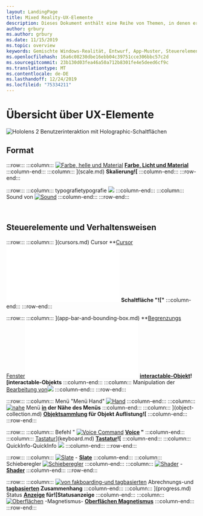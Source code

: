 ```yaml
---
layout: LandingPage
title: Mixed Reality-UX-Elemente
description: Dieses Dokument enthält eine Reihe von Themen, in denen erläutert wird, wie Sie die für Windows-Bereitstellung bereitgestellten anzeigen.
author: grbury
ms.author: grbury
ms.date: 11/15/2019
ms.topic: overview
keywords: Gemischte Windows-Realität, Entwurf, App-Muster, Steuerelemente, Stil, hololens, Interaktion, UX-Elemente, Verhaltensweisen, Bausteine
ms.openlocfilehash: 16a6c08230dbe16ebb04c39751cce306bbc57c2d
ms.sourcegitcommit: 23b130d03fea46a50a712b8301fe4e5deed6cf9c
ms.translationtype: MT
ms.contentlocale: de-DE
ms.lasthandoff: 12/24/2019
ms.locfileid: "75334211"
---
```

# <a name="ux-elements-overview"></a>Übersicht über UX-Elemente

![Hololens 2 Benutzerinteraktion mit Holographic-Schaltflächen](images/06_AppPatterns.png)

## <a name="style"></a>Format

:::row:::
    :::column:::
       [![Farbe, helle und Material](images/640px-fragments.png)](color,-light-and-materials.md)  **[Farbe, Licht und Material](color,-light-and-materials.md)**
    :::column-end:::
    :::column:::
       [](images/volvo-cars-microsoft-hololens-experience01-640px.png)](scale.md)  **[](scale.md) Skalierung![**
    :::column-end:::
:::row-end:::

:::row:::
    :::column:::
       typografietypografie [![](images/text_in_unity_viewingangle.png)](typography.md)  **[](typography.md)**
    :::column-end:::
    :::column:::
       Sound von [![Sound](images/spatialaudio.png)](spatial-sound.md)  **[](spatial-sound.md)**
    :::column-end:::
:::row-end:::

<br>

## <a name="controls-and-behaviors"></a>Steuerelemente und Verhaltensweisen

:::row:::
    :::column:::
       [](images/UX/UX_Hero_Cursor.jpg)](cursors.md) Cursor  **[Cursor](cursors.md)![**
    :::column-end:::
    :::column:::
       [![Hand Strahl](images/UX/UX_Hero_HandRay.jpg)](point-and-commit.md)  **[Hand](point-and-commit.md) Strahl**
    :::column-end:::
    :::column:::
       [](images/UX/UX_Hero_Button.jpg)](button.md)  **[](button.md) Schaltfläche "!["**
    :::column-end:::
:::row-end:::

:::row:::
    :::column:::
       [](images/UX/UX_Hero_BoundingBox.jpg)](app-bar-and-bounding-box.md)  **[Begrenzungs Fenster](app-bar-and-bounding-box.md)![umgebenden Rahmens**
    :::column-end:::
    :::column:::
       [](images/UX/UX_Hero_Interactable.jpg)](interactable-object.md)  **[interactable-Objekt](interactable-object.md)![interactable-Objekts**
    :::column-end:::
    :::column:::
       Manipulation der [Bearbeitung von![](images/UX/UX_Hero_Manipulation.jpg)](direct-manipulation.md)  **[](direct-manipulation.md)**
    :::column-end:::
:::row-end:::

:::row:::
    :::column:::
       Menü "Menü Hand" [![Hand](images/UX/UX_Hero_HandMenu.jpg)](hand-menu.md)  **[](hand-menu.md)**
    :::column-end:::
    :::column:::
       [![nahe](images/UX/UX_Hero_NearMenu.jpg)](near-menu.md) Menü  **[in](near-menu.md) der Nähe des Menüs**
    :::column-end:::
    :::column:::
       [](images/UX/UX_Hero_ObjectCollection.jpg)](object-collection.md)  **[Objektsammlung](object-collection.md) für Objekt Auflistung![**
    :::column-end:::
:::row-end:::

:::row:::
    :::column:::
       Befehl " [![Voice Command](images/UX/UX_Hero_VoiceCommand.jpg)](voice-input.md)  **[Voice](voice-input.md) "**
    :::column-end:::
    :::column:::
       [Tastatur](images/UX/UX_Hero_Keyboard.jpg)](keyboard.md)  **[Tastatur](keyboard.md)![**
    :::column-end:::
    :::column:::
       QuickInfo-QuickInfo [![](images/UX/UX_Hero_Tooltip.jpg)](tooltip.md)  **[](tooltip.md)**
    :::column-end:::
:::row-end:::

:::row:::
    :::column:::
       [![Slate](images/UX/UX_Hero_Slate.jpg)](slate.md) -  **[Slate](slate.md)**
    :::column-end:::
    :::column:::
       Schieberegler [![Schieberegler](images/UX/UX_Hero_Slider.jpg)](slider.md)  **[](slider.md)**
    :::column-end:::
    :::column:::
        [![Shader](images/UX/UX_Hero_StandardShader.jpg)](shader.md) -  **[Shader](shader.md)**
    :::column-end:::
:::row-end:::

:::row:::
    :::column:::
        [![von fakboarding-und tagbasierten](images/UX/MRTK_TagAlong.gif)](billboarding-and-tag-along.md) Abrechnungs-und  **[tagbasierten](billboarding-and-tag-along.md) Zusammenhang**
    :::column-end:::
    :::column:::
       [](images/UX/MRTK_ProgressIndicator.gif)](progress.md) Status  **[Anzeige](progress.md) für![Statusanzeige**
    :::column-end:::
    :::column:::
       [![Oberflächen](images/UX/MRTK_SurfaceMagnetism.gif)](surface-magnetism.md) -Magnetismus-  **[Oberflächen Magnetismus](surface-magnetism.md)**
    :::column-end:::
:::row-end:::


<br>

<br>

